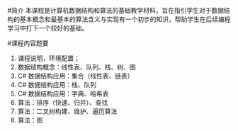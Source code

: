 #简介
本课程是计算机数据结构和算法的基础教学材料，旨在指引学生对于数据结构的基本概念和最基本的算法含义与实现有一个初步的知识，帮助学生在后续编程学习中打下一个较好的基础。

#课程内容题要
1. 课程说明，环境配置；
2. 数据结构概念：线性表、队列、栈、树、图
3. C# 数据结构应用：集合（线性表、链表）
4. C# 数据结构应用：栈、队列
5. C# 数据结构应用：字典、哈希表
6. 算法：排序（快速、归并）、查找
7. 算法：二叉树构建、维护、遍历算法
8. 算法：图
